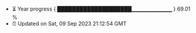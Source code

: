 - ⏳ Year progress { ████████████████████▁▁▁▁▁▁▁▁▁▁ } 69.01 %
- ⏰ Updated on Sat, 09 Sep 2023 21:12:54 GMT

